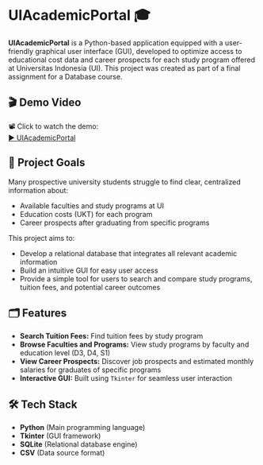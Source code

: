 # UIAcademicPortal 🎓
**UIAcademicPortal** is a Python-based application equipped with a user-friendly graphical user interface (GUI), developed to optimize access to educational cost data and career prospects for each study program offered at Universitas Indonesia (UI). This project was created as part of a final assignment for a Database course.

## 🎬 Demo Video
📽️ Click to watch the demo:  
[▶️ UIAcademicPortal](https://drive.google.com/file/d/16egyTE6oyJNmb0MzqXmJ_jIEuXrml2Vj/view?usp=sharing)

## 🎯 Project Goals
Many prospective university students struggle to find clear, centralized information about:
- Available faculties and study programs at UI
- Education costs (UKT) for each program
- Career prospects after graduating from specific programs

This project aims to:
- Develop a relational database that integrates all relevant academic information
- Build an intuitive GUI for easy user access
- Provide a simple tool for users to search and compare study programs, tuition fees, and potential career outcomes

## 🗂️ Features
- **Search Tuition Fees:** Find tuition fees by study program
- **Browse Faculties and Programs:** View study programs by faculty and education level (D3, D4, S1)
- **View Career Prospects:** Discover job prospects and estimated monthly salaries for graduates of specific programs
- **Interactive GUI:** Built using `Tkinter` for seamless user interaction

## 🛠️ Tech Stack
- **Python** (Main programming language)
- **Tkinter** (GUI framework)
- **SQLite** (Relational database engine)
- **CSV** (Data source format)
